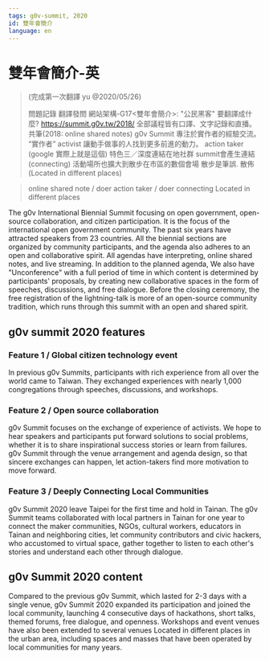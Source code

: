 ```yaml
---
tags: g0v-summit, 2020
id: 雙年會簡介
language: en
---
```

# 雙年會簡介-英

> (完成第一次翻譯 yu @2020/05/26)
> 
> 問題記錄
> 翻譯發問 網站架構-G17<雙年會簡介>:
> "公民黑客" 要翻譯成什麼? https://summit.g0v.tw/2018/
> 全部議程皆有口譯、文字記錄和直播。共筆(2018: online shared notes)
> g0v Summit 專注於實作者的經驗交流。 “實作者” activist
> 讓動手做事的人找到更多前進的動力。 action taker (google 實際上就是這個)
> 特色三／深度連結在地社群 summit會產生連結 (connecting)
> 活動場所也擴大到散步在市區的數個會場 散步是筆誤. 散佈 (Located in different places)

> online shared note
> / doer
> action taker / doer
> connecting
> Located in different places

The g0v International Biennial Summit focusing on open government, open-source collaboration, and citizen participation.  It is the focus of the international open government community. The past six years have attracted speakers from 23 countries. All the biennial sections are organized by community participants, and the agenda also adheres to an open and collaborative spirit. All agendas have interpreting, online shared notes, and live streaming. In addition to the planned agenda, We also have "Unconference" with a full period of time in which content is determined by participants' proposals, by creating new collaborative spaces in the form of speeches, discussions, and free dialogue. Before the closing ceremony, the free registration of the lightning-talk is more of an open-source community tradition, which runs through this summit with an open and shared spirit.

## g0v summit 2020 features

### Feature 1 / Global citizen technology event
In previous g0v Summits, participants with rich experience from all over the world came to Taiwan.  They exchanged experiences with nearly 1,000 congregations through speeches, discussions, and workshops.

### Feature 2 / Open source collaboration
g0v Summit focuses on the exchange of experience of activists. We hope to hear speakers and participants put forward solutions to social problems, whether it is to share inspirational success stories or learn from failures. g0v Summit through the venue arrangement and agenda design, so that sincere exchanges can happen, let action-takers find more motivation to move forward.

### Feature 3 / Deeply Connecting Local Communities
g0v Summit 2020 leave Taipei for the first time and hold in Tainan. The g0v Summit teams collaborated with local partners in Tainan for one year to connect the maker communities, NGOs, cultural workers, educators in Tainan and neighboring cities, let community contributors and civic hackers, who accustomed to virtual space, gather together to listen to each other's stories and understand each other through dialogue.

## g0v Summit 2020 content

Compared to the previous g0v Summit, which lasted for 2-3 days with a single venue, g0v Summit 2020 expanded its participation and joined the local community, launching 4 consecutive days of hackathons, short talks, themed forums, free dialogue, and openness. Workshops and event venues have also been extended to several venues Located in different places in the urban area, including spaces and masses that have been operated by local communities for many years.